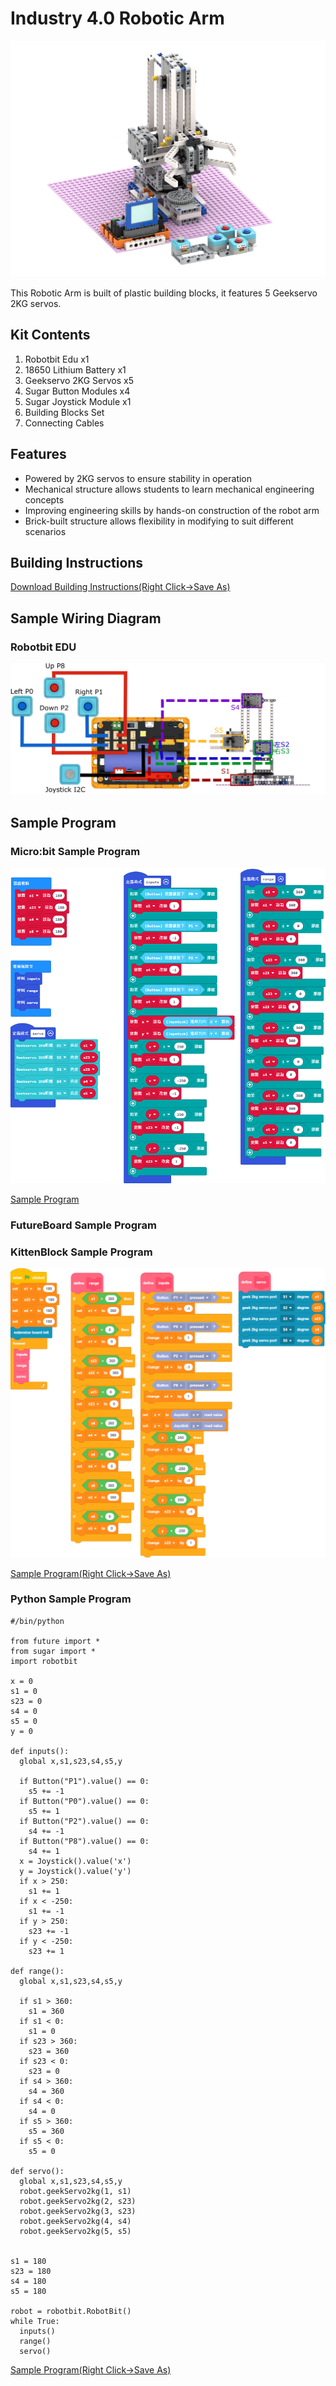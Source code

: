 # Industry 4.0 Robotic Arm

![](./images/robot_arm_3.png)

This Robotic Arm is built of plastic building blocks, it features 5 Geekservo 2KG servos.

## Kit Contents

1. Robotbit Edu x1
2. 18650 Lithium Battery x1
3. Geekservo 2KG Servos x5
4. Sugar Button Modules x4
5. Sugar Joystick Module x1
6. Building Blocks Set
7. Connecting Cables

## Features

- Powered by 2KG servos to ensure stability in operation
- Mechanical structure allows students to learn mechanical engineering concepts
- Improving engineering skills by hands-on construction of the robot arm
- Brick-built structure allows flexibility in modifying to suit different scenarios

## Building Instructions

[Download Building Instructions(Right Click->Save As)](https://github.com/kittenbothk/kittenbothk/raw/master/Kits/lego_robot_arm/lego_robot_arm.pdf)

## Sample Wiring Diagram

### Robotbit EDU

![](./images/wiring.png)

## Sample Program

### Micro:bit Sample Program

![](./images/code_mc.png)

[Sample Program](https://makecode.microbit.org/_A9cCYFVWr3e3)

### FutureBoard Sample Program

### KittenBlock Sample Program

![](./images/code_kb.png)

[Sample Program(Right Click->Save As)](https://github.com/kittenbothk/kittenbothk/raw/master/Kits/lego_robot_arm/robot_arm.sb3)

### Python Sample Program

    #/bin/python
    
    from future import *
    from sugar import *
    import robotbit
    
    x = 0
    s1 = 0
    s23 = 0
    s4 = 0
    s5 = 0
    y = 0

    def inputs():
      global x,s1,s23,s4,s5,y
    
      if Button("P1").value() == 0:
        s5 += -1
      if Button("P0").value() == 0:
        s5 += 1
      if Button("P2").value() == 0:
        s4 += -1
      if Button("P8").value() == 0:
        s4 += 1
      x = Joystick().value('x')
      y = Joystick().value('y')
      if x > 250:
        s1 += 1
      if x < -250:
        s1 += -1
      if y > 250:
        s23 += -1
      if y < -250:
        s23 += 1
    
    def range():
      global x,s1,s23,s4,s5,y
    
      if s1 > 360:
        s1 = 360
      if s1 < 0:
        s1 = 0
      if s23 > 360:
        s23 = 360
      if s23 < 0:
        s23 = 0
      if s4 > 360:
        s4 = 360
      if s4 < 0:
        s4 = 0
      if s5 > 360:
        s5 = 360
      if s5 < 0:
        s5 = 0
    
    def servo():
      global x,s1,s23,s4,s5,y
      robot.geekServo2kg(1, s1)
      robot.geekServo2kg(2, s23)
      robot.geekServo2kg(3, s23)
      robot.geekServo2kg(4, s4)
      robot.geekServo2kg(5, s5)

    
    s1 = 180
    s23 = 180
    s4 = 180
    s5 = 180
    
    robot = robotbit.RobotBit()
    while True:
      inputs()
      range()
      servo()


[Sample Program(Right Click->Save As)](https://github.com/kittenbothk/kittenbothk/raw/master/Kits/lego_robot_arm/robot_arm.py)


